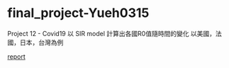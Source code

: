 # final_project-Yueh0315
Project 12 - Covid19
以 SIR model 計算出各國R0值隨時間的變化
以美國，法國，日本，台灣為例

[report](https://hackmd.io/@kscity806/rytHagYhP)
